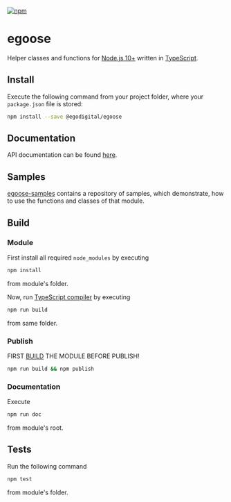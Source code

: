 [![npm](https://img.shields.io/npm/v/@egodigital/egoose.svg)](https://www.npmjs.com/package/@egodigital/egoose)

# egoose

Helper classes and functions for [Node.js 10+](https://nodejs.org/dist/latest-v10.x/docs/api/) written in [TypeScript](https://www.typescriptlang.org/).

## Install

Execute the following command from your project folder, where your `package.json` file is stored:

```bash
npm install --save @egodigital/egoose
```

## Documentation

API documentation can be found [here](https://egodigital.github.io/egoose/).

## Samples

[egoose-samples](https://github.com/egodigital/egoose-samples) contains a repository of samples, which demonstrate, how to use the functions and classes of that module.

## Build

### Module

First install all required `node_modules` by executing

```bash
npm install
```

from module's folder.

Now, run [TypeScript compiler](https://www.npmjs.com/package/typescript) by executing

```bash
npm run build
```

from same folder.

### Publish

FIRST [BUILD](#build) THE MODULE BEFORE PUBLISH!

```bash
npm run build && npm publish
```

### Documentation

Execute

```bash
npm run doc
```

from module's root.

## Tests

Run the following command

```bash
npm test
```

from module's folder.
